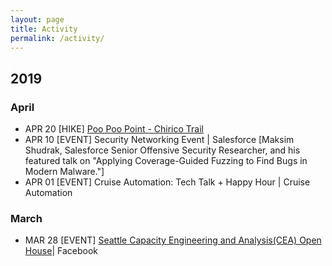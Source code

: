 ```yaml
---
layout: page
title: Activity
permalink: /activity/
---
```


## 2019
### April 
* APR 20 [HIKE] [Poo Poo Point - Chirico Trail](https://www.wta.org/go-hiking/hikes/poo-poo-point-chirico-trail)
* APR 10 [EVENT] Security Networking Event | Salesforce
  [Maksim Shudrak, Salesforce Senior Offensive Security Researcher, and his featured talk on "Applying Coverage-Guided Fuzzing to Find Bugs in Modern Malware."]
* APR 01 [EVENT] Cruise Automation: Tech Talk + Happy Hour | Cruise Automation
### March
* MAR 28 [EVENT] [Seattle Capacity Engineering and Analysis(CEA) Open House](https://facebookceaopenhouse.splashthat.com/?gz=e08932daf1faef23b4a1a11495777a33&pp=1&guest-access-hash=MzMyNzMxMnwyMTk0NjE1MDZ8MTU1MzcxMzIxMDs2OTMzYzYxNWUyMWJiOTkyMzllNjA1MjhhMWFmM2NmOTU5ZWMzZWFiNzJjZDU2ZDlhODU5OTJhZjg0ODFlM2Jl)| Facebook
